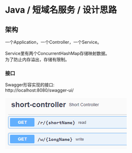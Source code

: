# Java / 短域名服务 / 设计思路

## 架构

一个Application，一个Controller，一个Service。<br/>
<br/>
Service里有两个ConcurrentHashMap存储映射数据。<br/>
为了防止内存溢出，存储有限制。

### 接口

Swagger形容实现的接口:<br/>
http://localhost:8080/swagger-ui/<br/>
<br/>
![apidoc](apidoc.png)


